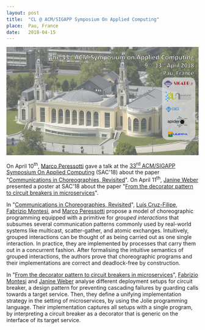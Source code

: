 ```yaml
---
layout: post
title:  "CL @ ACM/SIGAPP Symposium On Applied Computing"
place:  Pau, France
date:   2018-04-15
---
```

<img class="img-fluid mx-auto d-block" src="/images/posts/acmsac-2018.png">

On April 10<sup>th</sup>, [Marco Peressotti](/people.html#mp) gave a talk at the [33<sup>rd</sup> ACM/SIGAPP Symposium On Applied Computing](https://www.sigapp.org/sac/sac2018/) (SAC'18) about the paper "[Communications in Choreographies, Revisited](/publications.html#paper_CMP18)".
On April 11<sup>th</sup>, [Janine Weber](https://www.linkedin.com/in/j-webs) presented a poster at SAC'18 about the paper "[From the decorator pattern to circuit breakers in microservices](/publications.html#paper_paper_DBLP:conf/sac/MontesiW18)".

<!--more-->

In "[Communications in Choreographies, Revisited](/publications.html#paper_CMP18)", [Luís Cruz-Filipe](/people.html#lcf), [Fabrizio Montesi](/people.html#fm), and [Marco Peressotti](/people.html#mp) propose a model of choreographic programming equipped with a primitive for <i>grouped interactions</i> that subsumes several communication patterns commonly used by real-world systems like multicast, scatter-gather, and atomic exchanges.
Intuitively, grouped interactions can be thought of as being carried out as one single interaction. In practice, they are implemented by processes that carry them out in a concurrent fashion. After formalising the intuitive semantics of grouped interactions, the authors prove that choreographic programs and their implementations are correct and deadlock-free by construction.

In "[From the decorator pattern to circuit breakers in microservices](/publications.html#paper_paper_DBLP:conf/sac/MontesiW18)", [Fabrizio Montesi](/people.html#fm) and [Janine Weber](https://www.linkedin.com/in/j-webs) analyse different deployment setups for circuit breaker, a design pattern for preventing cascading failures by guarding calls towards a target service. Then, they define a unifying implementation strategy in the setting of microservices, by using the Jolie programming language. Their implementation captures all setups with a single program, by interpreting a circuit breaker as a decorator that is generic on the interface of its target service.